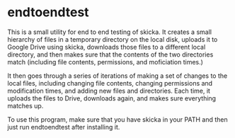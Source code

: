 # endtoendtest

This is a small utility for end to end testing of skicka.  It creates a
small hierarchy of files in a temporary directory on the local disk,
uploads it to Google Drive using skicka, downloads those files to a
different local directory, and then makes sure that the contents of the two
directories match (including file contents, permissions, and moficiation
times.)

It then goes through a series of iterations of making a set of changes to
the local files, including changing file contents, changing permissions and
modification times, and adding new files and directories.  Each time, it
uploads the files to Drive, downloads again, and makes sure everything
matches up.

To use this program, make sure that you have skicka in your PATH and then
just run endtoendtest after installing it.
